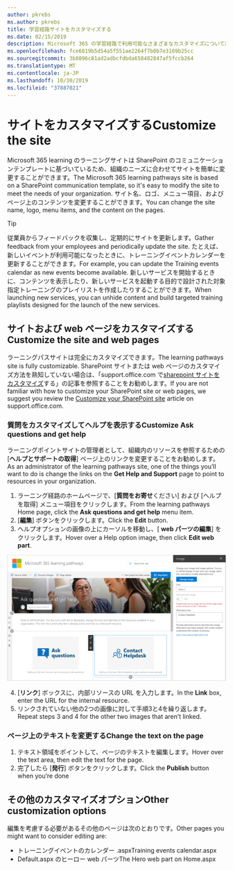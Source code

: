 ```yaml
---
author: pkrebs
ms.author: pkrebs
title: 学習経路サイトをカスタマイズする
ms.date: 02/15/2019
description: Microsoft 365 の学習経路で利用可能なさまざまなカスタマイズについて説明します。
ms.openlocfilehash: fce6819b5d54a5f551ae2264f7b0b7e3169b25cc
ms.sourcegitcommit: 3b8896c81ad2adbcfdbda658482847af5fccb264
ms.translationtype: MT
ms.contentlocale: ja-JP
ms.lasthandoff: 10/30/2019
ms.locfileid: "37887021"
---
```

# <a name="customize-the-site"></a><span data-ttu-id="46c89-103">サイトをカスタマイズする</span><span class="sxs-lookup"><span data-stu-id="46c89-103">Customize the site</span></span>

<span data-ttu-id="46c89-104">Microsoft 365 learning のラーニングサイトは SharePoint のコミュニケーションテンプレートに基づいているため、組織のニーズに合わせてサイトを簡単に変更することができます。</span><span class="sxs-lookup"><span data-stu-id="46c89-104">The Microsoft 365 learning pathways site is based on a SharePoint communication template, so it's easy to modify the site to meet the needs of your organization.</span></span> <span data-ttu-id="46c89-105">サイト名、ロゴ、メニュー項目、およびページ上のコンテンツを変更することができます。</span><span class="sxs-lookup"><span data-stu-id="46c89-105">You can change the site name, logo, menu items, and the content on the pages.</span></span> 

> [!TIP]
> <span data-ttu-id="46c89-106">従業員からフィードバックを収集し、定期的にサイトを更新します。</span><span class="sxs-lookup"><span data-stu-id="46c89-106">Gather feedback from your employees and periodically update the site.</span></span> <span data-ttu-id="46c89-107">たとえば、新しいイベントが利用可能になったときに、トレーニングイベントカレンダーを更新することができます。</span><span class="sxs-lookup"><span data-stu-id="46c89-107">For example, you can update the Training events calendar as new events become available.</span></span> <span data-ttu-id="46c89-108">新しいサービスを開始するときに、コンテンツを表示したり、新しいサービスを起動する目的で設計された対象指定トレーニングのプレイリストを作成したりすることができます。</span><span class="sxs-lookup"><span data-stu-id="46c89-108">When launching new services, you can unhide content and build targeted training playlists designed for the launch of the new services.</span></span> 

## <a name="customize-the-site-and-web-pages"></a><span data-ttu-id="46c89-109">サイトおよび web ページをカスタマイズする</span><span class="sxs-lookup"><span data-stu-id="46c89-109">Customize the site and web pages</span></span>

<span data-ttu-id="46c89-110">ラーニングパスサイトは完全にカスタマイズできます。</span><span class="sxs-lookup"><span data-stu-id="46c89-110">The learning pathways site is fully customizable.</span></span> <span data-ttu-id="46c89-111">SharePoint サイトまたは web ページのカスタマイズ方法を熟知していない場合は、「support.office.com で[sharepoint サイトをカスタマイズ](https://support.office.com/en-us/article/customize-your-sharepoint-site-320b43e5-b047-4fda-8381-f61e8ac7f59b)する」の記事を参照することをお勧めします。</span><span class="sxs-lookup"><span data-stu-id="46c89-111">If you are not familiar with how to customize your SharePoint site or web pages, we suggest you review the [Customize your SharePoint site](https://support.office.com/en-us/article/customize-your-sharepoint-site-320b43e5-b047-4fda-8381-f61e8ac7f59b) article on support.office.com.</span></span> 

### <a name="customize-ask-questions-and-get-help"></a><span data-ttu-id="46c89-112">質問をカスタマイズしてヘルプを表示する</span><span class="sxs-lookup"><span data-stu-id="46c89-112">Customize Ask questions and get help</span></span>

<span data-ttu-id="46c89-113">ラーニングポイントサイトの管理者として、組織内のリソースを参照するための [**ヘルプとサポートの取得**] ページ上のリンクを変更することをお勧めします。</span><span class="sxs-lookup"><span data-stu-id="46c89-113">As an administrator of the learning pathways site, one of the things you’ll want to do is change the links on the **Get Help and Support** page to point to resources in your organization.</span></span> 

1.  <span data-ttu-id="46c89-114">ラーニング経路のホームページで、[**質問をお寄せ**ください] および [ヘルプを取得] メニュー項目をクリックします。</span><span class="sxs-lookup"><span data-stu-id="46c89-114">From the learning pathways Home page, click the **Ask questions and get help** menu item.</span></span>
2.  <span data-ttu-id="46c89-115">[**編集**] ボタンをクリックします。</span><span class="sxs-lookup"><span data-stu-id="46c89-115">Click the **Edit** button.</span></span>
3.  <span data-ttu-id="46c89-116">ヘルプオプションの画像の上にカーソルを移動し、[ **web パーツの編集**] をクリックします。</span><span class="sxs-lookup"><span data-stu-id="46c89-116">Hover over a Help option image, then click **Edit web part**.</span></span>

![cg-edithelp](media/cg-edithelp.png)

4.  <span data-ttu-id="46c89-118">[**リンク**] ボックスに、内部リソースの URL を入力します。</span><span class="sxs-lookup"><span data-stu-id="46c89-118">In the **Link** box, enter the URL for the internal resource.</span></span> 
5.  <span data-ttu-id="46c89-119">リンクされていない他の2つの画像に対して手順3と4を繰り返します。</span><span class="sxs-lookup"><span data-stu-id="46c89-119">Repeat steps 3 and 4 for the other two images that aren’t linked.</span></span>

### <a name="change-the-text-on-the-page"></a><span data-ttu-id="46c89-120">ページ上のテキストを変更する</span><span class="sxs-lookup"><span data-stu-id="46c89-120">Change the text on the page</span></span>

1. <span data-ttu-id="46c89-121">テキスト領域をポイントして、ページのテキストを編集します。</span><span class="sxs-lookup"><span data-stu-id="46c89-121">Hover over the text area, then edit the text for the page.</span></span> 
2. <span data-ttu-id="46c89-122">完了したら [**発行**] ボタンをクリックします。</span><span class="sxs-lookup"><span data-stu-id="46c89-122">Click the **Publish** button when you’re done</span></span>

## <a name="other-customization-options"></a><span data-ttu-id="46c89-123">その他のカスタマイズオプション</span><span class="sxs-lookup"><span data-stu-id="46c89-123">Other customization options</span></span>
<span data-ttu-id="46c89-124">編集を考慮する必要があるその他のページは次のとおりです。</span><span class="sxs-lookup"><span data-stu-id="46c89-124">Other pages you might want to consider editing are:</span></span>

- <span data-ttu-id="46c89-125">トレーニングイベントのカレンダー .aspx</span><span class="sxs-lookup"><span data-stu-id="46c89-125">Training events calendar.aspx</span></span>
- <span data-ttu-id="46c89-126">Default.aspx のヒーロー web パーツ</span><span class="sxs-lookup"><span data-stu-id="46c89-126">The Hero web part on Home.aspx</span></span>

